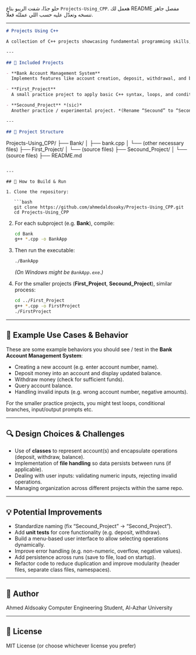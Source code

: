 حلو جدًا، شفت الريبو بتاع `Projects-Using_CPP`. هعمل لك README مفصل جاهز تنسخه وتعدّل عليه حسب اللي عملتُه فعلًا.

---

```markdown
# Projects Using C++

A collection of C++ projects showcasing fundamental programming skills, object-oriented design, and problem solving.

---

## 🧰 Included Projects

- **Bank Account Management System**  
  Implements features like account creation, deposit, withdrawal, and balance inquiry. Demonstrates file handling and class-based organization in C++.

- **First_Project**  
  A small practice project to apply basic C++ syntax, loops, and conditional statements. Good for reinforcing foundations.

- **Secound_Project** *(sic)*  
  Another practice / experimental project. *(Rename “Secound” to “Second” for correctness.)*

---

## 📁 Project Structure

```

Projects-Using\_CPP/
├── Bank/
│   ├── bank.cpp
│   └── (other necessary files)
├── First\_Project/
│   └── (source files)
├── Secound\_Project/
│   └── (source files)
├── README.md

````

---

## 🚀 How to Build & Run

1. Clone the repository:

   ```bash
   git clone https://github.com/ahmedaldsoaky/Projects-Using_CPP.git
   cd Projects-Using_CPP
````

2. For each subproject (e.g. **Bank**), compile:

   ```bash
   cd Bank
   g++ *.cpp -o BankApp
   ```

3. Then run the executable:

   ```bash
   ./BankApp
   ```

   *(On Windows might be `BankApp.exe`.)*

4. For the smaller projects (**First\_Project**, **Secound\_Project**), similar process:

   ```bash
   cd ../First_Project
   g++ *.cpp -o FirstProject
   ./FirstProject
   ```

---

## 🧪 Example Use Cases & Behavior

These are some example behaviors you should see / test in the **Bank Account Management System**:

* Creating a new account (e.g. enter account number, name).
* Deposit money into an account and display updated balance.
* Withdraw money (check for sufficient funds).
* Query account balance.
* Handling invalid inputs (e.g. wrong account number, negative amounts).

For the smaller practice projects, you might test loops, conditional branches, input/output prompts etc.

---

## 🔍 Design Choices & Challenges

* Use of **classes** to represent account(s) and encapsulate operations (deposit, withdraw, balance).
* Implementation of **file handling** so data persists between runs (if applicable).
* Dealing with user inputs: validating numeric inputs, rejecting invalid operations.
* Managing organization across different projects within the same repo.

---

## 💡 Potential Improvements

* Standardize naming (fix “Secound\_Project” → “Second\_Project”).
* Add **unit tests** for core functionality (e.g. deposit, withdraw).
* Build a menu-based user interface to allow selecting operations dynamically.
* Improve error handling (e.g. non-numeric, overflow, negative values).
* Add persistence across runs (save to file, load on startup).
* Refactor code to reduce duplication and improve modularity (header files, separate class files, namespaces).

---

## 👤 Author

Ahmed Aldsoaky
Computer Engineering Student, Al-Azhar University

---

## 📄 License

MIT License (or choose whichever license you prefer)

